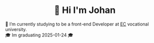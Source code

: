 <h1 align="center"> 👋 Hi I'm Johan </h1>

🌱 I’m currently studying to be a front-end Developer at [EC](https://ecutbildning.se/) vocational university.  
🎓 Im graduating 2025-01-24 🎓
<!--
**Nyman556/Nyman556** is a ✨ _special_ ✨ repository because its `README.md` (this file) appears on your GitHub profile.

Here are some ideas to get you started:

- 🔭 I’m currently working on ...
- 🌱 I’m currently studying to be a front-end Developer
- 👯 I’m looking to collaborate on ...
- 🤔 I’m looking for help with ...
- 💬 Ask me about ...
- 📫 How to reach me: ...
- 😄 Pronouns: ...
- ⚡ Fun fact: ...
-->
